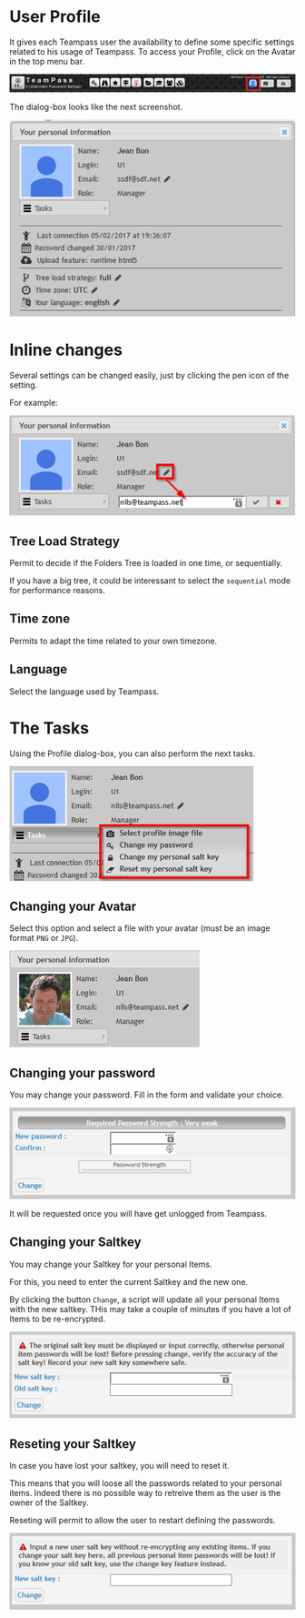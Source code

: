 # User Profile

It gives each Teampass user the availability to define some specific settings related to his usage of Teampass.
To access your Profile, click on the Avatar in the top menu bar.

![Screenshot](../img/user-prof-1.png)

The dialog-box looks like the next screenshot.

![Screenshot](../img/user-prof-2.png)

# Inline changes

Several settings can be changed easily, just by clicking the pen icon of the setting.

For example:

![Screenshot](../img/user-prof-3.png)

## Tree Load Strategy

Permit to decide if the Folders Tree is loaded in one time, or sequentially.

If you have a big tree, it could be interessant to select the `sequential` mode for performance reasons.

## Time zone

Permits to adapt the time related to your own timezone.

## Language

Select the language used by Teampass.

# The Tasks

Using the Profile dialog-box, you can also perform the next tasks.

![Screenshot](../img/user-prof-4.png)

## Changing your Avatar

Select this option and select a file with your avatar (must be an image format `PNG` or `JPG`).

![Screenshot](../img/user-prof-5.png)

## Changing your password

You may change your password. Fill in the form and validate your choice.

![Screenshot](../img/user-prof-6.png)

It will be requested once you will have get unlogged from Teampass.

## Changing your Saltkey

You may change your Saltkey for your personal Items.

For this, you need to enter the current Saltkey and the new one.

By clicking the button `Change`, a script will update all your personal Items with the new saltkey. THis may take a couple of minutes if you have a lot of Items to be re-encrypted.

![Screenshot](../img/user-prof-7.png)

## Reseting your Saltkey

In case you have lost your saltkey, you will need to reset it.

This means that you will loose all the passwords related to your personal items. Indeed there is no possible way to retreive them as the user is the owner of the Saltkey.

Reseting will permit to allow the user to restart defining the passwords.

![Screenshot](../img/user-prof-8.png)
